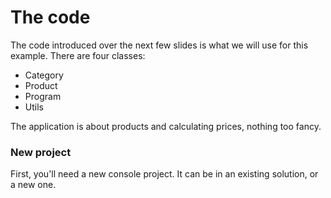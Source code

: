 # The code
The code introduced over the next few slides is what we will use for this example. There are four classes: 
* Category
* Product
* Program
* Utils

The application is about products and calculating prices, nothing too fancy.

### New project
First, you'll need a new console project. It can be in an existing solution, or a new one. 


